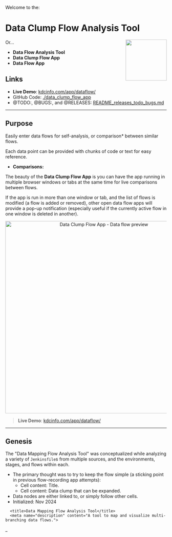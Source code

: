 Welcome to the:

# Data Clump Flow Analysis Tool

<img src="./data_clump_flow_app/images/icon128.png" align="right" width="128" height="128">

Or...

- **Data Flow Analysis Tool**
- **Data Clump Flow App**
- **Data Flow App**

## Links

- **Live Demo**: [kdcinfo.com/app/dataflow/](https://kdcinfo.com/app/dataflow/)
- GitHub Code: [./data_clump_flow_app](https://github.com/KDCinfo/dataflow/tree/main/data_clump_flow_app)
- @TODO:, @BUGS:, and @RELEASES: [README_releases_todo_bugs.md](https://github.com/KDCinfo/dataflow/blob/main/data_clump_flow_app/README_releases_todo_bugs.md)

-----
## Purpose

Easily enter data flows for self-analysis, or comparison* between similar flows.

Each data point can be provided with chunks of code or text for easy reference.

* **Comparisons:**

The beauty of the __Data Clump Flow App__ is you can have the app running in multiple browser windows or tabs at the same time for live comparisons between flows.

If the app is run in more than one window or tab, and the list of flows is modified (a flow is added or removed), other open data flow apps will provide a pop-up notification (especially useful if the currently active flow in one window is deleted in another).

<p align="center"><img src="./data_clump_flow_app/images/data_flow_blog_screenshot3c.png" width="600" title="Data Clump Flow App - Data flow preview" alt="Data Clump Flow App - Data flow preview"/></p>

> **Live Demo**: [kdcinfo.com/app/dataflow/](https://kdcinfo.com/app/dataflow/)

-----

## Genesis

The "Data Mapping Flow Analysis Tool" was conceptualized while analyzing a variety of `Jenkinsfile`s from multiple sources, and the environments, stages, and flows within each.

- The primary thought was to try to keep the flow simple (a sticking point in previous flow-recording app attempts):
  - Cell content: Title.
  - Cell content: Data clump that can be expanded.
- Data nodes are either linked to, or simply follow other cells.
- Initialized: Nov 2024

```
  <title>Data Mapping Flow Analysis Tool</title>
  <meta name="description" content="A tool to map and visualize multi-branching data flows.">
```

_
